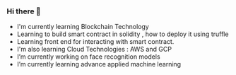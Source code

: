 ### Hi there 👋

<!--**GanpatiRathia/ganpatirathia** is a ✨ _special_ ✨ repository because its `README.md` (this file) appears on your GitHub profile.

Here are some ideas to get you started:-->

-  I'm currently learning Blockchain Technology 
-  Learning to build smart contract in solidity , how to deploy it using truffle 
-  Learning front end for interacting with smart contract.
-  I'm also learning Cloud Technologies : AWS and GCP 
-  I’m currently working on face recognition models
-  I’m currently learning advance applied machine learning